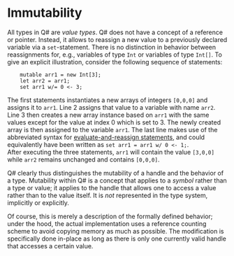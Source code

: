 # Immutability

All types in Q# are *value types*. Q# does not have a concept of a reference or pointer. Instead, it allows to reassign a new value to a previously declared variable via a `set`-statement. There is no distinction in behavior between reassignments for, e.g., variables of type `Int` or variables of type `Int[]`. To give an explicit illustration, consider the following sequence of statements:
```qsharp
    mutable arr1 = new Int[3];
    let arr2 = arr1; 
    set arr1 w/= 0 <- 3; 
```
The first statements instantiates a new arrays of integers `[0,0,0]` and assigns it to `arr1`. 
Line 2 assigns that value to a variable with name `arr2`. Line 3 then creates a new array instance based on `arr1` with the same values except for the value at index 0 which is set to 3. The newly created array is then assigned to the variable `arr1`. The last line makes use of the abbreviated syntax for [evaluate-and-reassign statements](https://github.com/microsoft/qsharp-language/tree/main/Specifications/Language), and could equivalently have been written as `set arr1 = arr1 w/ 0 <- 1;`.  
After executing the three statements, `arr1` will contain the value `[3,0,0]` while `arr2` remains unchanged and contains `[0,0,0]`. 

Q# clearly thus distinguishes the mutability of a handle and the behavior of a type. 
Mutability within Q# is a concept that applies to a *symbol* rather than a type or value; 
it applies to the handle that allows one to access a value rather than to the value itself. It is *not* represented in the type system, implicitly or explicitly.

Of course, this is merely a description of the formally defined behavior; under the hood, the actual implementation uses a reference counting scheme to avoid copying memory as much as possible. 
The modification is specifically done in-place as long as there is only one currently valid handle that accesses a certain value.
